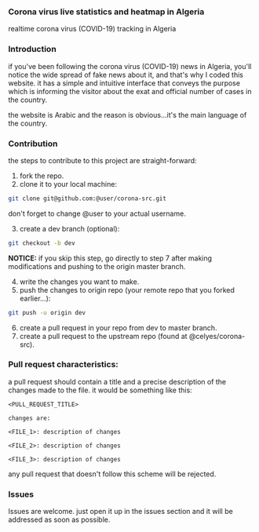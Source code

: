 ### Corona virus live statistics and heatmap in Algeria

realtime corona virus (COVID-19) tracking in Algeria

### Introduction

if you've been following the corona virus (COVID-19) news in Algeria, you'll notice the wide spread of fake news about it, and that's why I coded this website. it has a simple and intuitive interface that conveys the purpose which is informing the visitor about the exat and official number of cases in the country.

the website is Arabic and the reason is obvious...it's the main language of the country.

### Contribution

the steps to contribute to this project are straight-forward:

1. fork the repo.
2. clone it to your local machine:

```bash
git clone git@github.com:@user/corona-src.git
```
don't forget to change @user to your actual username.

3. create a dev branch (optional): 

```bash
git checkout -b dev
```
**NOTICE:** if you skip this step, go directly to step 7 after making modifications and pushing to the origin master branch.

4. write the changes you want to make.
5. push the changes to origin repo (your remote repo that you forked earlier...):

```bash
git push -u origin dev
```

6. create a pull request in your repo from dev to master branch.
7. create a pull request to the upstream repo (found at @celyes/corona-src).

### Pull request characteristics:
a pull request should contain a title and a precise description of the changes made to the file. it would be something like this:

```
<PULL_REQUEST_TITLE>

changes are:

<FILE_1>: description of changes

<FILE_2>: description of changes

<FILE_3>: description of changes
```
any pull request that doesn't follow this scheme will be rejected.

### Issues

Issues are welcome. just open it up in the issues section and it will be addressed as soon as possible.